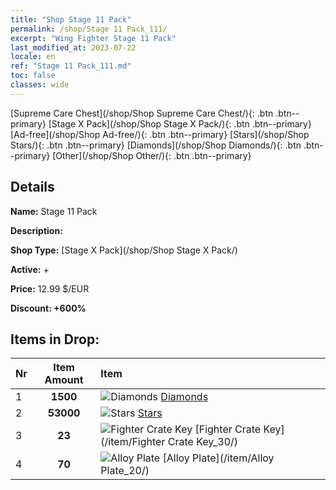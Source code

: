 ```yaml
---
title: "Shop Stage 11 Pack"
permalink: /shop/Stage 11 Pack_111/
excerpt: "Wing Fighter Stage 11 Pack"
last_modified_at: 2023-07-22
locale: en
ref: "Stage 11 Pack_111.md"
toc: false
classes: wide
---
```



  [Supreme Care Chest](/shop/Shop Supreme Care Chest/){: .btn .btn--primary}   [Stage X Pack](/shop/Shop Stage X Pack/){: .btn .btn--primary}   [Ad-free](/shop/Shop Ad-free/){: .btn .btn--primary}   [Stars](/shop/Shop Stars/){: .btn .btn--primary}   [Diamonds](/shop/Shop Diamonds/){: .btn .btn--primary}   [Other](/shop/Shop Other/){: .btn .btn--primary} 

## Details

 **Name:** Stage 11 Pack 

 **Description:** 

 **Shop Type:** [Stage X Pack](/shop/Shop Stage X Pack/)

 **Active:** + 

 **Price:** 12.99 $/EUR 

 **Discount: +600%** 

## Items in Drop:

  |  Nr | Item Amount  |       Item       |
  |:----|:------------:|:-----------------|
  | 1 | **1500**  | ![Diamonds](/images/item/Diamonds_p.png) [Diamonds](/item/Diamonds_15/) | 
  | 2 | **53000**  | ![Stars](/images/item/Stars_p.png) [Stars](/item/Stars_2/) | 
  | 3 | **23**  | ![Fighter Crate Key](/images/item/Fighter_Crate_Key_p.png) [Fighter Crate Key](/item/Fighter Crate Key_30/) | 
  | 4 | **70**  | ![Alloy Plate](/images/item/Alloy_Plate_p.png) [Alloy Plate](/item/Alloy Plate_20/) | 

